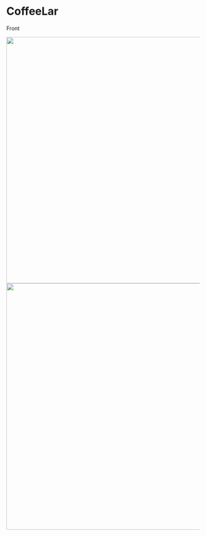 # CoffeeLar

Front

<img src="https://user-images.githubusercontent.com/91881284/196813585-0eaea032-7bfb-4e7e-8a05-29348f75ed3c.png" height="642"/></h1>
<img src="https://user-images.githubusercontent.com/91881284/196813805-8de54227-67ea-48d8-83b6-9dfb92d28c6e.png" height="642"/></h1>

